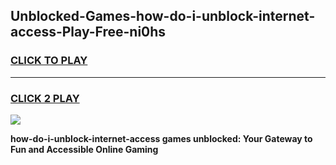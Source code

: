
## Unblocked-Games-how-do-i-unblock-internet-access-Play-Free-ni0hs
<h3>
<a href="https://premium76.site?title=how-do-i-unblock-internet-access&ref=21A">CLICK TO PLAY</a></h3>
<hr>

<h3>
<a href="https://premium76.site?title=how-do-i-unblock-internet-access&ref=21A">CLICK 2 PLAY</a>
  
</h3>

<a href="https://premium76.site?title=how-do-i-unblock-internet-access&ref=21A"><img src="https://clearcache.store/games.png"></a>


**how-do-i-unblock-internet-access games unblocked: Your Gateway to Fun and Accessible Online Gaming**
